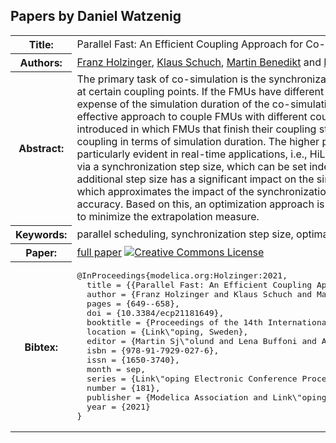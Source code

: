 ## Papers by Daniel Watzenig
<table><tr><th>Title:</th>
<td>Parallel Fast: An Efficient Coupling Approach for Co-Simulation with Different Coupling Step Sizes</td>
</tr>
<tr><th>Authors:</th>
<td>
<a href="/proceedings/authors/FranzHolzinger">Franz Holzinger</a>, <a href="/proceedings/authors/KlausSchuch">Klaus Schuch</a>, <a href="/proceedings/authors/MartinBenedikt">Martin Benedikt</a> and <a href="/proceedings/authors/DanielWatzenig">Daniel Watzenig</a></td>
</tr>
<tr><th>Abstract:</th>
<td>The primary task of co-simulation is the synchronization and exchange of data between the subsystems, e.g., FMUs, at certain coupling points. If the FMUs have different step sizes, the synchronization of the FMUs is often at the expense of the simulation duration of the co-simulation. The presented parallel fast scheduling algorithm is an effective approach to couple FMUs with different coupling step sizes. Therefore, synchronization intervals are introduced in which FMUs that finish their coupling step are synchronized. This allows a high performance of the coupling in terms of simulation duration. The higher performance compared to other scheduling algorithms is particularly evident in real-time applications, i.e., HiL simulations. However, the synchronization intervals are defined via a synchronization step size, which can be set independently to the coupling step sizes of the FMUs. This additional step size has a significant impact on the simulation accuracy. An extrapolation measure is introduced, which approximates the impact of the synchronization step size on the extrapolation error and thus on the simulation accuracy. Based on this, an optimization approach is presented, which derives the optimal synchronization step size to minimize the extrapolation measure.</td></tr>
<tr><th>Keywords:</th>
<td>parallel scheduling, synchronization step size, optimal step size</td></tr>
<tr><th>Paper:</th>
<td><a href="https://doi.org/10.3384/ecp21181649">full paper</a> <a rel="license" href="http://creativecommons.org/licenses/by/4.0/"><img alt="Creative Commons License" style="border-width:0" src="https://i.creativecommons.org/l/by/4.0/88x31.png" /></a></td>
</tr>
<tr><th>Bibtex:</th>
<td><pre>
@InProceedings{modelica.org:Holzinger:2021,
  title = {{Parallel Fast: An Efficient Coupling Approach for Co-Simulation with Different Coupling Step Sizes}},
  author = {Franz Holzinger and Klaus Schuch and Martin Benedikt and Daniel Watzenig},
  pages = {649--658},
  doi = {10.3384/ecp21181649},
  booktitle = {Proceedings of the 14th International Modelica Conference},
  location = {Link\&quot;oping, Sweden},
  editor = {Martin Sj\&quot;olund and Lena Buffoni and Adrian Pop and Lennart Ochel},
  isbn = {978-91-7929-027-6},
  issn = {1650-3740},
  month = sep,
  series = {Link\&quot;oping Electronic Conference Proceedings},
  number = {181},
  publisher = {Modelica Association and Link\&quot;oping University Electronic Press},
  year = {2021}
}
</pre></td></tr>
</table><br>
